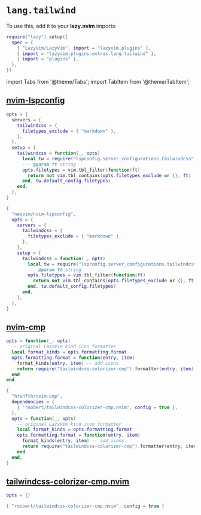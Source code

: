 # `lang.tailwind`

<!-- plugins:start -->

To use this, add it to your **lazy.nvim** imports:

```lua title="lua/config/lazy.lua" {4}
require("lazy").setup({
  spec = {
    { "LazyVim/LazyVim", import = "lazyvim.plugins" },
    { import = "lazyvim.plugins.extras.lang.tailwind" },
    { import = "plugins" },
  },
})
```

import Tabs from '@theme/Tabs';
import TabItem from '@theme/TabItem';

## [nvim-lspconfig](https://github.com/neovim/nvim-lspconfig)

<Tabs>

<TabItem value="opts" label="Options">

```lua
opts = {
  servers = {
    tailwindcss = {
      filetypes_exclude = { "markdown" },
    },
  },
  setup = {
    tailwindcss = function(_, opts)
      local tw = require("lspconfig.server_configurations.tailwindcss")
      --- @param ft string
      opts.filetypes = vim.tbl_filter(function(ft)
        return not vim.tbl_contains(opts.filetypes_exclude or {}, ft)
      end, tw.default_config.filetypes)
    end,
  },
}
```

</TabItem>


<TabItem value="code" label="Full Spec">

```lua
{
  "neovim/nvim-lspconfig",
  opts = {
    servers = {
      tailwindcss = {
        filetypes_exclude = { "markdown" },
      },
    },
    setup = {
      tailwindcss = function(_, opts)
        local tw = require("lspconfig.server_configurations.tailwindcss")
        --- @param ft string
        opts.filetypes = vim.tbl_filter(function(ft)
          return not vim.tbl_contains(opts.filetypes_exclude or {}, ft)
        end, tw.default_config.filetypes)
      end,
    },
  },
}
```

</TabItem>

</Tabs>

## [nvim-cmp](https://github.com/hrsh7th/nvim-cmp)

<Tabs>

<TabItem value="opts" label="Options">

```lua
opts = function(_, opts)
  -- original LazyVim kind icon formatter
  local format_kinds = opts.formatting.format
  opts.formatting.format = function(entry, item)
    format_kinds(entry, item) -- add icons
    return require("tailwindcss-colorizer-cmp").formatter(entry, item)
  end
end
```

</TabItem>


<TabItem value="code" label="Full Spec">

```lua
{
  "hrsh7th/nvim-cmp",
  dependencies = {
    { "roobert/tailwindcss-colorizer-cmp.nvim", config = true },
  },
  opts = function(_, opts)
    -- original LazyVim kind icon formatter
    local format_kinds = opts.formatting.format
    opts.formatting.format = function(entry, item)
      format_kinds(entry, item) -- add icons
      return require("tailwindcss-colorizer-cmp").formatter(entry, item)
    end
  end,
}
```

</TabItem>

</Tabs>

## [tailwindcss-colorizer-cmp.nvim](https://github.com/roobert/tailwindcss-colorizer-cmp.nvim)

<Tabs>

<TabItem value="opts" label="Options">

```lua
opts = {}
```

</TabItem>


<TabItem value="code" label="Full Spec">

```lua
{ "roobert/tailwindcss-colorizer-cmp.nvim", config = true }
```

</TabItem>

</Tabs>

<!-- plugins:end -->
